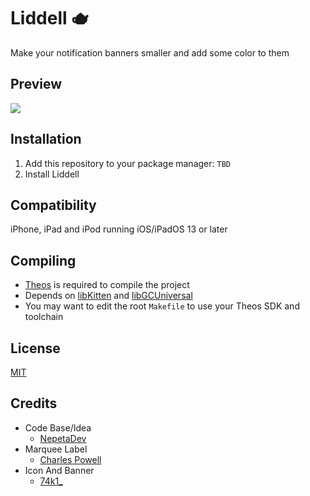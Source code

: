 # Liddell 🫖
Make your notification banners smaller and add some color to them

## Preview
<img src="Preview.png">

## Installation
1. Add this repository to your package manager: `TBD`
2. Install Liddell

## Compatibility
iPhone, iPad and iPod running iOS/iPadOS 13 or later

## Compiling
  - [Theos](https://theos.dev/) is required to compile the project
  - Depends on [libKitten](https://github.com/thatcluda/libKitten) and [libGCUniversal](https://github.com/MrGcGamer/LibGcUniversalDocumentation)
  - You may want to edit the root `Makefile` to use your Theos SDK and toolchain

## License
[MIT](https://github.com/Traurige/Liddell/blob/main-objective-c/LICENSE)

## Credits
  - Code Base/Idea
    - [NepetaDev](https://twitter.com/NepetaDev)
  - Marquee Label
    - [Charles Powell](https://github.com/cbpowell)
  - Icon And Banner
    - [74k1_](https://twitter.com/74k1_)
